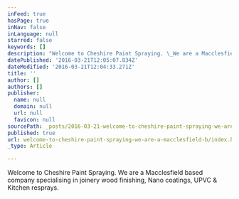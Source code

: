 ```yaml
---
inFeed: true
hasPage: true
inNav: false
inLanguage: null
starred: false
keywords: []
description: "Welcome to Cheshire Paint Spraying. \_We are a Macclesfield based company specialising in joinery wood finishing, Nano coatings, UPVC & Kitchen resprays. \_"
datePublished: '2016-03-21T12:05:07.834Z'
dateModified: '2016-03-21T12:04:33.271Z'
title: ''
author: []
authors: []
publisher:
  name: null
  domain: null
  url: null
  favicon: null
sourcePath: _posts/2016-03-21-welcome-to-cheshire-paint-spraying-we-are-a-macclesfield-b.md
published: true
url: welcome-to-cheshire-paint-spraying-we-are-a-macclesfield-b/index.html
_type: Article

---
```

Welcome to Cheshire Paint Spraying.  We are a Macclesfield based company specialising in joinery wood finishing, Nano coatings, UPVC & Kitchen resprays.